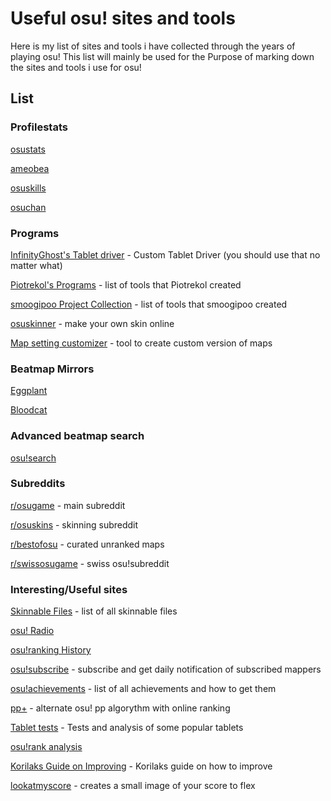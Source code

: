 # Useful osu! sites and tools
Here is my list of sites and tools i have collected through the years of playing osu! This list will mainly be used for the Purpose of marking down the sites and tools i use for osu!

## List

### Profilestats

[osustats](https://osustats.ppy.sh/osu!stats)

[ameobea](https://ameobea.me/osutrack/)

[osuskills](http://osuskills.tk/)

[osuchan](https://syrin.me/osuchan/)

### Programs

[InfinityGhost's Tablet driver](https://github.com/InfinityGhost/TabletDriver) - Custom Tablet Driver (you should use that no matter what)

[Piotrekol's Programs](https://osu.ppy.sh/u/304520) - list of tools that Piotrekol created

[smoogipoo Project Collection](https://osu.ppy.sh/forum/t/218783) - list of tools that smoogipoo created

[osuskinner](https://osuskinner.com/) - make your own skin online

[Map setting customizer](https://osu.ppy.sh/community/forums/topics/201768) - tool to create custom version of maps

### Beatmap Mirrors

[Eggplant](https://osu.eggplants.org/) 

[Bloodcat](https://bloodcat.com/osu/)

### Advanced beatmap search

[osu!search](http://osusearch.com/)


### Subreddits

[r/osugame](https://www.reddit.com/r/osugame/) - main subreddit

[r/osuskins](https://www.reddit.com/r/OsuSkins/) - skinning subreddit

[r/bestofosu](https://www.reddit.com/r/bestofosu/) - curated unranked maps

[r/swissosugame](https://www.reddit.com/r/Swissosugame/) - swiss osu!subreddit


### Interesting/Useful sites

[Skinnable Files](https://docs.google.com/spreadsheets/d/1bhnV-CQRMy3Z0npQd9XSoTdkYxz0ew5e648S00qkJZ8/edit?usp=sharing) - list of all skinnable files

[osu! Radio](https://radio.yas-online.net/)

[osu!ranking History](https://stravant.github.io/osuhistory/#cookiezi)

[osu!subscribe](https://www.reddit.com/r/osugame/comments/67pzzd/psa_the_osubscribe_discord_server_is_up_and/osu!subscribe) - subscribe and get daily notification of subscribed mappers

[osu!achievements](http://haitai.jp/) - list of all achievements and how to get them

[pp+](https://syrin.me/pp+/) - alternate osu! pp algorythm with online ranking

[Tablet tests](http://hwk.fi/TabletTest/#) - Tests and analysis of some popular tablets

[osu!rank analysis](https://www.reddit.com/r/osugame/comments/820b2h/rank_analysis_experiment_result_winners_of_the/)

[Korilaks Guide on Improving](https://puu.sh/unB20/caee7b883d.pdf) - Korilaks guide on how to improve

[lookatmyscore](https://lookatmysco.re/) - creates a small image of your score to flex

